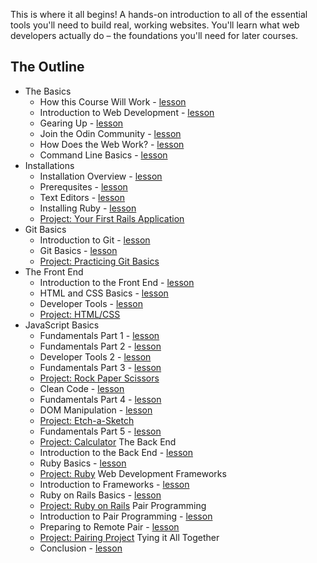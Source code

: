 This is where it all begins! A hands-on introduction to all of the essential tools you'll need to build real, working websites. You'll learn what web developers actually do – the foundations you'll need for later courses.

## The Outline

- The Basics
  - How this Course Will Work - [lesson](the_basics/how_does_the_web_work.md)
  - Introduction to Web Development - [lesson](the_basics/introduction_to_web_development.md)
  - Gearing Up - [lesson](the_basics/gearing_up.md)
  - Join the Odin Community - [lesson](the_basics/join_the_odin_community.md)
  - How Does the Web Work? - [lesson](the_basics/how_does_the_web_work.md)
  - Command Line Basics - [lesson](the_basics/command_line_basics.md)
- Installations
  - Installation Overview - [lesson](installations/installation_overview.md)
  - Prerequsites - [lesson](installations/prerequisites.md)
  - Text Editors - [lesson](installations/text_editors.md)
  - Installing Ruby - [lesson](installations/installing_ruby.md)
  - [Project: Your First Rails Application](installations/project_your_first_rails_app.md)
- Git Basics
  - Introduction to Git - [lesson](git_basics/introduction_to_git.md)
  - Git Basics - [lesson](git_basics/git_basics.md)
  - [Project: Practicing Git Basics](git_basics/project_practicing_git_basics.md)
- The Front End
  - Introduction to the Front End - [lesson](the_front_end/introduction_to_the_front_end.md)
  - HTML and CSS Basics - [lesson](the_front_end/html_css_basics.md)
  - Developer Tools - [lesson](the_front_end/developer_tools.md)
  - [Project: HTML/CSS](the_front_end/project_html_css.md)
- JavaScript Basics
  - Fundamentals Part 1 - [lesson](javascript_basics/fundamentals-1.md)
  - Fundamentals Part 2 - [lesson](javascript_basics/fundamentals-2.md)
  - Developer Tools 2 - [lesson](javascript_basics/developer_tools_2.md)
  - Fundamentals Part 3 - [lesson](javascript_basics/fundamentals-3.md)
  - [Project: Rock Paper Scissors](javascript_basics/project_rock_paper_scissors.md)
  - Clean Code - [lesson](javascript_basics/clean_code.md)
  - Fundamentals Part 4 - [lesson](javascript_basics/fundamentals-4.md)
  - DOM Manipulation - [lesson](javascript_basics/DOM-manipulation.md)
  - [Project: Etch-a-Sketch](javascript_basics/project_etch_a_sketch.md)
  - Fundamentals Part 5 - [lesson](javascript_basics/fundamentals-5.md)
  - [Project: Calculator](javascript_basics/project_calculator.md)
The Back End
  - Introduction to the Back End - [lesson](the_back_end/introduction_to_the_backend_lesson.md)
  - Ruby Basics - [lesson](the_back_end/ruby_basics_lesson.md)
  - [Project: Ruby](the_back_end/ruby_project.md)
Web Development Frameworks
  - Introduction to Frameworks - [lesson](web_development_frameworks/introduction_to_frameworks.md)
  - Ruby on Rails Basics - [lesson](web_development_frameworks/rails_basics.md)
  - [Project: Ruby on Rails](web_development_frameworks/project_rails.md)
Pair Programming
  - Introduction to Pair Programming - [lesson](pair_programming/introduction_to_pair_programming.md)
  - Preparing to Remote Pair - [lesson](pair_programming/prepare_to_remote_pair.md)
  - [Project: Pairing Project](pair_programming/project_pairing.md)
Tying it All Together
  - Conclusion - [lesson](tying_it_all_together/conclusion.md)